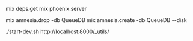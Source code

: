mix deps.get
mix phoenix.server

mix amnesia.drop -db QueueDB
mix amnesia.create -db QueueDB --disk

./start-dev.sh
http://localhost:8000/_utils/
